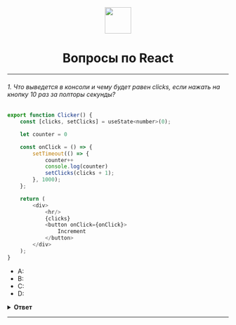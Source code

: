 
<div align="center">
  <img height="60" src="[https://img.icons8.com/color/344/javascript.png](https://icons8.com/icon/123603/react-native)">
  <h1>Вопросы по React</h1>
</div>
    
---

###### 1. Что выведется в консоли и чему будет равен clicks, если нажать на кнопку 10 раз за полторы секунды?

```javascript
export function Clicker() {
    const [clicks, setClicks] = useState<number>(0);

    let counter = 0

    const onClick = () => {
        setTimeout(() => {
            counter++
            console.log(counter)
            setClicks(clicks + 1);
        }, 1000);
    };

    return (
        <div>
            <hr/>
            {clicks}
            <button onClick={onClick}>
                Increment
            </button>
        </div>
    );
}
```

- A: 
- B: 
- C: 
- D: 

<details><summary><b>Ответ</b></summary>
<p>

#### Ответ: D
Описание

</p>
</details>

---

